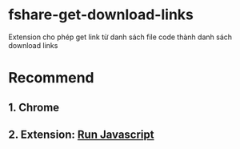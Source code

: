 # fshare-get-download-links
Extension cho phép get link từ danh sách file code thành danh sách download links

# Recommend 
## 1. Chrome
## 2. Extension: [Run Javascript](https://chrome.google.com/webstore/detail/run-javascript/lmilalhkkdhfieeienjbiicclobibjao)
